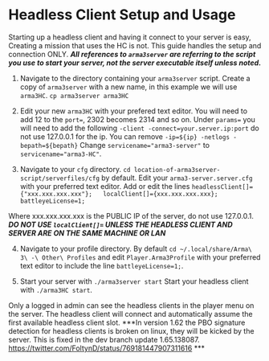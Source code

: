 # Headless Client Setup and Usage
Starting up a headless client and having it connect to your server is easy, Creating a mission that uses the HC is not. This guide handles the setup and connection ONLY. ***All references to `arma3server` are referring to the script you use to start your server, not the server executable itself unless noted.***  
  
1. Navigate to the directory containing your `arma3server` script. Create a copy of `arma3server` with a new name, in this example we will use `arma3HC`. `cp arma3server arma3HC`  
  
2. Edit your new `arma3HC` with your prefered text editor. You will need to add 12 to the `port=`, 2302 becomes 2314 and so on. Under `params=` you will need to add the following `-client -connect=your.server.ip:port` do not use 127.0.0.1 for the ip. You can remove `-ip=${ip} -netlogs -bepath=${bepath}` Change `servicename="arma3-server"` to `servicename="arma3-HC"`.  
  
3. Navigate to your `cfg` directory. `cd location-of-arma3server-script/serverfiles/cfg` by default. Edit your `arma3-server.server.cfg` with your preferred text editor. Add or edit the lines 
`headlessClient[]={"xxx.xxx.xxx.xxx"};  
localClient[]={xxx.xxx.xxx.xxx};  
battleyeLicense=1;`  
  
Where xxx.xxx.xxx.xxx is the PUBLIC IP of the server, do not use 127.0.0.1. ***DO NOT USE `localClient[]=` UNLESS THE HEADLESS CLIENT AND SERVER ARE ON THE SAME MACHINE OR LAN***  
  
4. Navigate to your profile directory. By default `cd ~/.local/share/Arma\ 3\ -\ Other\ Profiles` and edit `Player.Arma3Profile` with your preferred text editor to include the line `battleyeLicense=1;`.  
  
5. Start your server with `./arma3server start` Start your headless client with `./arma3HC start`.  
  
Only a logged in admin can see the headless clients in the player menu on the server. The headless client will connect and automatically assume the first available headless client slot. ***In version 1.62 the PBO signature detection for headless clients is broken on linux, they will be kicked by the server. This is fixed in the dev branch update 1.65.138087. https://twitter.com/FoltynD/status/769181447907311616 ***